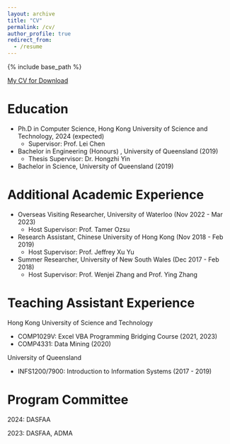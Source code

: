 ```yaml
---
layout: archive
title: "CV"
permalink: /cv/
author_profile: true
redirect_from:
  - /resume
---
```


{% include base_path %}

[My CV for Download](http://alexandertzhou.github.io/files/alexanderzhoucv.pdf)

Education
======
* Ph.D in Computer Science, Hong Kong University of Science and Technology, 2024 (expected)
    * Supervisor: Prof. Lei Chen
* Bachelor in Engineering (Honours) , University of Queensland (2019)
    * Thesis Supervisor: Dr. Hongzhi Yin
* Bachelor in Science, University of Queensland (2019)

Additional Academic Experience
======
* Overseas Visiting Researcher, University of Waterloo (Nov 2022 - Mar 2023)
    * Host Supervisor: Prof. Tamer Ozsu
* Research Assistant, Chinese University of Hong Kong (Nov 2018 - Feb 2019)
    * Host Supervisor: Prof. Jeffrey Xu Yu
* Summer Researcher, University of New South Wales (Dec 2017 - Feb 2018)
	* Host Supervisor: Prof. Wenjei Zhang and Prof. Ying Zhang
	
Teaching Assistant Experience
=====
Hong Kong University of Science and Technology
* COMP1029V: Excel VBA Programming Bridging Course (2021, 2023)
* COMP4331: Data Mining (2020)

University of Queensland
* INFS1200/7900: Introduction to Information Systems (2017 - 2019)

Program Committee
=====
2024: DASFAA

2023: DASFAA, ADMA